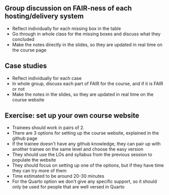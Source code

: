 ## Group discussion on FAIR-ness of each hosting/delivery system
- Reflect individually for each missing box in the table
- Go through in whole class for the missing boxes and discuss what they concluded
- Make the notes directly in the slides, so they are updated in real time on the course page

## Case studies
- Reflect individually for each case
- In whole group, discuss each part of FAIR for the course, and if it is FAIR or not
- Make the notes in the slides, so they are updated in real time on the course website

## Exercise: set up your own course website
- Trainees should work in pairs of 2.
- There are 3 options for setting up the course website, explained in the github page
- If the trainee doesn't have any github knowledge, they can pair up with another trainee on the same level and choose the easy version
- They should use the LOs and syllabus from the previous session to populate the website
- They should focus on setting up one of the options, but if they have time they can try more of them
- Time estimated to be around 20-30 minutes
- For the Quarto option we don't give any specific support, so it should only be used for people that are well versed in Quarto